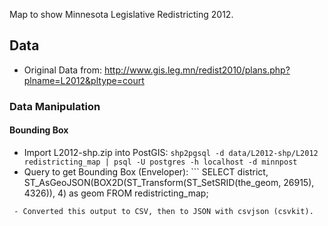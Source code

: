 Map to show Minnesota Legislative Redistricting 2012.

## Data

- Original Data from: http://www.gis.leg.mn/redist2010/plans.php?plname=L2012&pltype=court

### Data Manipulation

#### Bounding Box

 - Import L2012-shp.zip into PostGIS: ```shp2pgsql -d data/L2012-shp/L2012 redistricting_map | psql -U postgres -h localhost -d minnpost```
 - Query to get Bounding Box (Enveloper): ```
SELECT 
	district,
	ST_AsGeoJSON(BOX2D(ST_Transform(ST_SetSRID(the_geom, 26915), 4326)), 4) as geom
FROM
	redistricting_map;
```
 - Converted this output to CSV, then to JSON with csvjson (csvkit).